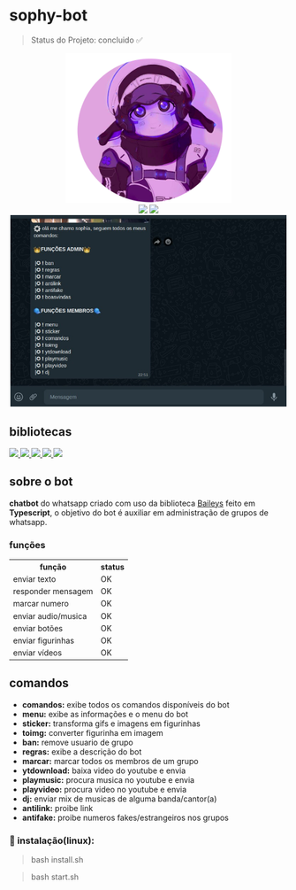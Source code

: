 ﻿# sophy-bot

> Status do Projeto: concluido ✅

<div align="center">
<img style="width: 300px;" src="./image.png">


<div>
<img src="https://img.shields.io/badge/Node.js-43853D?style=for-the-badge&logo=node.js&logoColor=white">
<img src="https://img.shields.io/badge/TypeScript-007ACC?style=for-the-badge&logo=typescript&logoColor=white">


</div>

<img style="width: 500px;" src='./print.jpeg'>
</div>





## bibliotecas
<div>
<a href="https://www.npmjs.com/package/@adiwajshing/baileys">
<img src="https://img.shields.io/static/v1?label=npm&message=baileys&color=blue">
</a>
<a href="https://www.npmjs.com/package/axios">

<img src="https://img.shields.io/static/v1?label=npm&message=axios&color=blue">
</a>
<a href="https://www.npmjs.com/package/ytdl-core">
<img src="https://img.shields.io/static/v1?label=npm&message=ytdl-core&color=blue">

</a>
<a href="https://www.npmjs.com/package/ffmpeg">
<img src="https://img.shields.io/static/v1?label=npm&message=ffmpeg&color=blue">

</a>
<a href="https://www.npmjs.com/package/sharp">
<img src="https://img.shields.io/static/v1?label=npm&message=sharp&color=blue">

</a>
</div>


## sobre o bot

<b>chatbot</b> do whatsapp criado com uso da biblioteca <a href="https://www.npmjs.com/package/@adiwajshing/baileys">Baileys</a> feito em <b>Typescript</b>,
o objetivo do bot é auxiliar em administração de grupos de whatsapp.
</p>

### funções 
<table>
<tr>
<th>
função
</th>
<th>
status
</th>
</tr>
<tr>
<td>
enviar texto
</td>
<td>
OK
</td>
</tr>
<tr>
<td>
responder mensagem
</td>
<td>
OK
</td>
</tr>
 <tr>
 <td>
marcar numero
</td>
<td>
OK
</td>
  </tr>
   <tr>
 <td>
enviar audio/musica
</td>
<td>
OK
</td>
  </tr>
    <tr>
 <td>
enviar botões
</td>
<td>
OK
</td>
  </tr>
     <tr>
 <td>
enviar figurinhas
</td>
<td>
OK
</td>
  </tr>
     <tr>
 <td>
enviar vídeos
</td>
<td>
OK
</td>
  </tr>
</table>

## comandos
<ul>
  <li><b>comandos:</b> exibe todos os comandos disponíveis do bot </li>
  <li><b>menu:</b> exibe as informações e o menu do bot</li>
  <li><b>sticker:</b> transforma gifs e imagens em figurinhas</li>
   <li><b>toimg:</b> converter figurinha em imagem</li>
    <li><b>ban:</b> remove usuario de grupo</li>
     <li><b>regras:</b> exibe a descrição do bot</li>
      <li><b>marcar:</b> marcar todos os membros de um grupo</li>
       <li><b>ytdownload:</b> baixa video do youtube e envia</li>
        <li><b>playmusic:</b> procura musica no youtube e envia</li>
        <li><b>playvideo:</b> procura video no youtube e envia</li>
        <li><b>dj:</b> enviar mix de musicas de alguma banda/cantor(a)</li>
         <li><b>antilink:</b> proibe link</li>
         <li><b>antifake:</b> proibe numeros fakes/estrangeiros nos grupos</li>
</ul>

### 🔧 instalação(linux):

>bash install.sh

>bash start.sh

